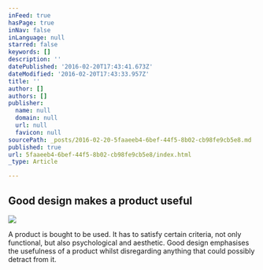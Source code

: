 ```yaml
---
inFeed: true
hasPage: true
inNav: false
inLanguage: null
starred: false
keywords: []
description: ''
datePublished: '2016-02-20T17:43:41.673Z'
dateModified: '2016-02-20T17:43:33.957Z'
title: ''
author: []
authors: []
publisher:
  name: null
  domain: null
  url: null
  favicon: null
sourcePath: _posts/2016-02-20-5faaeeb4-6bef-44f5-8b02-cb98fe9cb5e8.md
published: true
url: 5faaeeb4-6bef-44f5-8b02-cb98fe9cb5e8/index.html
_type: Article

---
```

## Good design makes a product useful
![](https://the-grid-user-content.s3-us-west-2.amazonaws.com/1c1956de-94b0-4b19-892a-36d42b38b438.jpg)

A product is bought to be used. It has to satisfy certain criteria, not only functional, but also psychological and aesthetic. Good design emphasises the usefulness of a product whilst disregarding anything that could possibly detract from it.